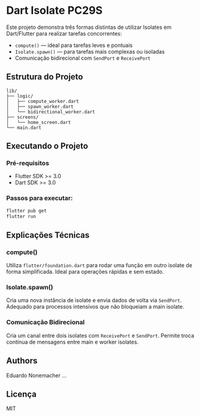 # Dart Isolate PC29S

Este projeto demonstra três formas distintas de utilizar Isolates em Dart/Flutter para realizar tarefas concorrentes:

- `compute()` — ideal para tarefas leves e pontuais
- `Isolate.spawn()` — para tarefas mais complexas ou isoladas
- Comunicação bidirecional com `SendPort` e `ReceivePort`

## Estrutura do Projeto

```
lib/
├── logic/
│   ├── compute_worker.dart
│   ├── spawn_worker.dart
│   └── bidirectional_worker.dart
├── screens/
│   └── home_screen.dart
└── main.dart
```

## Executando o Projeto

### Pré-requisitos

- Flutter SDK >= 3.0
- Dart SDK >= 3.0

### Passos para executar:

```bash
flutter pub get
flutter run
```

## Explicações Técnicas

### compute()

Utiliza `flutter/foundation.dart` para rodar uma função em outro isolate de forma simplificada. Ideal para operações rápidas e sem estado.

### Isolate.spawn()

Cria uma nova instância de isolate e envia dados de volta via `SendPort`. Adequado para processos intensivos que não bloqueiam a main isolate.

### Comunicação Bidirecional

Cria um canal entre dois isolates com `ReceivePort` e `SendPort`. Permite troca contínua de mensagens entre main e worker isolates.

## Authors

Eduardo Nonemacher
...

## Licença

MIT
